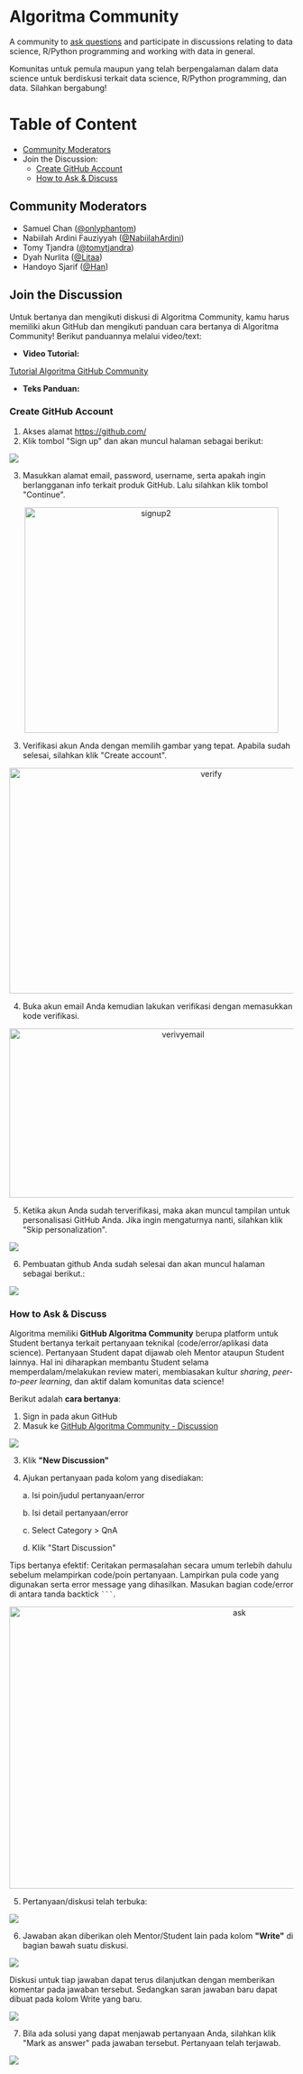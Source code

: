 # Algoritma Community

A community to [ask questions](https://github.com/teamalgoritma/community/discussions) and participate in discussions relating to data science, R/Python programming and working with data in general.

Komunitas untuk pemula maupun yang telah berpengalaman dalam data science untuk berdiskusi terkait data science, R/Python programming, dan data. Silahkan bergabung!

# Table of Content

* [Community Moderators](https://github.com/teamalgoritma/community#community-moderators)
* Join the Discussion:
    - [Create GitHub Account](https://github.com/teamalgoritma/community#create-github-account)
    - [How to Ask & Discuss](https://github.com/teamalgoritma/community#how-to-ask--discuss)

## Community Moderators 

- Samuel Chan ([@onlyphantom](https://github.com/onlyphantom))
- Nabiilah Ardini Fauziyyah ([@NabiilahArdini](https://github.com/NabiilahArdini))
- Tomy Tjandra ([@tomytjandra](https://github.com/tomytjandra))
- Dyah Nurlita ([@Litaa](https://github.com/Litaa))
- Handoyo Sjarif ([@Han](https://github.com/t3981-h))

## Join the Discussion

Untuk bertanya dan mengikuti diskusi di Algoritma Community, kamu harus memiliki akun GitHub dan mengikuti panduan cara bertanya di Algoritma Community! Berikut panduannya melalui video/text:

* **Video Tutorial:**

[Tutorial Algoritma GitHub Community](https://drive.google.com/file/d/1TY7XOa7PvwDKG_hLhyJzmfdPoK315FVd/view?usp=sharing)

* **Teks Panduan:**

### Create GitHub Account

1. Akses alamat https://github.com/
2. Klik tombol "Sign up" dan akan muncul halaman sebagai berikut:

![](assets/signup.png)

3. Masukkan alamat email, password, username, serta apakah ingin berlangganan info terkait produk GitHub. Lalu silahkan klik tombol "Continue".

<center> <img src="assets/signup2.png" title="signup2" width="450" height="400"/> </center>

3. Verifikasi akun Anda dengan memilih gambar yang tepat. Apabila sudah selesai, silahkan klik "Create account".

<center> <img src="assets/verify.png" title="verify" width="700" height="400" /> </center>

4. Buka akun email Anda kemudian lakukan verifikasi dengan memasukkan kode verifikasi.

<center> <img src="assets/verifyemail.png" title="verivyemail" width="600" height="300" /> </center>

5. Ketika akun Anda sudah terverifikasi, maka akan muncul tampilan untuk personalisasi GitHub Anda. Jika ingin mengaturnya nanti, silahkan klik "Skip personalization".

![](assets/completesetup.png)

6. Pembuatan github Anda sudah selesai dan akan muncul halaman sebagai berikut.:

![](assets/login.png)

### How to Ask & Discuss

Algoritma memiliki **GitHub Algoritma Community** berupa platform untuk Student bertanya terkait pertanyaan teknikal (code/error/aplikasi data science). Pertanyaan Student dapat dijawab oleh Mentor ataupun Student lainnya. Hal ini diharapkan membantu Student selama memperdalam/melakukan review materi, membiasakan kultur *sharing*, *peer-to-peer learning*, dan aktif dalam komunitas data science!

Berikut adalah **cara bertanya**:

1. Sign in pada akun GitHub
2. Masuk ke [GitHub Algoritma Community - Discussion](https://github.com/teamalgoritma/community/discussions)

![](assets/home.png)

3. Klik **"New Discussion"**
4. Ajukan pertanyaan pada kolom yang disediakan:

    a. Isi poin/judul pertanyaan/error  
    
    b. Isi detail pertanyaan/error
    
    c. Select Category > QnA
    
    d. Klik "Start Discussion"
    
Tips bertanya efektif: Ceritakan permasalahan secara umum terlebih dahulu sebelum melampirkan code/poin pertanyaan. Lampirkan pula code yang digunakan serta error message yang dihasilkan. Masukan bagian code/error di antara tanda backtick ` ``` `.

<center> <img src="assets/ask.png" title="ask" width="800" height="500" /> </center>

5. Pertanyaan/diskusi telah terbuka:

![](assets/opendiscuss.png)

6. Jawaban akan diberikan oleh Mentor/Student lain pada kolom **"Write"** di bagian bawah suatu diskusi. 

![](assets/write.png)

Diskusi untuk tiap jawaban dapat terus dilanjutkan dengan memberikan komentar pada jawaban tersebut. Sedangkan saran jawaban baru dapat dibuat pada kolom Write yang baru.

![](assets/answerreply.png)

7. Bila ada solusi yang dapat menjawab pertanyaan Anda, silahkan klik "Mark as answer" pada jawaban tersebut. Pertanyaan telah terjawab.

![](assets/answer.png)



